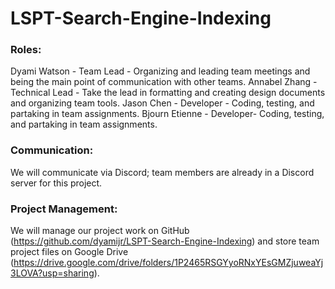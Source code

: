 # LSPT-Search-Engine-Indexing
### Roles: 
Dyami Watson - Team Lead - Organizing and leading team meetings and being the main point of communication with other teams. 
Annabel Zhang - Technical Lead - Take the lead in formatting and creating design documents and organizing team tools. 
Jason Chen - Developer - Coding, testing, and partaking in team assignments.
Bjourn Etienne - Developer-  Coding, testing, and partaking in team assignments.


### Communication:
We will communicate via Discord; team members are already in a Discord server for this project.

### Project Management:
We will manage our project work on GitHub (https://github.com/dyamijr/LSPT-Search-Engine-Indexing) and store team project files on Google Drive (https://drive.google.com/drive/folders/1P2465RSGYyoRNxYEsGMZjuweaYj3LOVA?usp=sharing).
